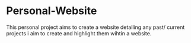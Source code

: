 # Personal-Website
This personal project aims to create a website detailing any past/ current projects i aim to create and highlight them wihtin a website.
